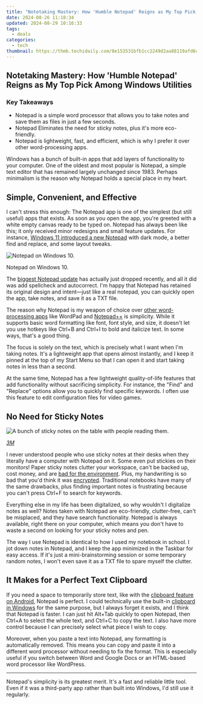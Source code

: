 ```yaml
---
title: "Notetaking Mastery: How 'Humble Notepad' Reigns as My Top Pick Among Windows Utilities"
date: 2024-08-26 11:18:34
updated: 2024-08-29 10:16:33
tags:
  - deals
categories:
  - tech
thumbnail: https://thmb.techidaily.com/8e153531bfb1cc2249d2aa88119afd6c59e7a577b57f16e2feb19e964db9e9c8.jpg
---
```


## Notetaking Mastery: How 'Humble Notepad' Reigns as My Top Pick Among Windows Utilities

### Key Takeaways

* Notepad is a simple word processor that allows you to take notes and save them as files in just a few seconds.
* Notepad Eliminates the need for sticky notes, plus it's more eco-friendly.
* Notepad is lightweight, fast, and efficient, which is why I prefer it over other word-processing apps.

 Windows has a bunch of built-in apps that add layers of functionality to your computer. One of the oldest and most popular is Notepad, a simple text editor that has remained largely unchanged since 1983\. Perhaps minimalism is the reason why Notepad holds a special place in my heart.

##  Simple, Convenient, and Effective

 I can't stress this enough: The Notepad app is one of the simplest (but still useful) apps that exists. As soon as you open the app, you're greeted with a white empty canvas ready to be typed on. Notepad has always been like this; it only received minor redesigns and small feature updates. For instance, [Windows 11 introduced a new Notepad](https://screen-recording.techidaily.com/updated-step-by-step-screen-and-video-capture-on-android/) with dark mode, a better find and replace, and some layout tweaks.

![Notepad on Windows 10.](https://static1.howtogeekimages.com/wordpress/wp-content/uploads/2024/07/2024-07-11_20h49_39.png) 

Notepad on Windows 10.

 The [biggest Notepad update](https://www.yahoo.com/tech/only-took-41-years-notepad-135901177.html#:~:text=After%2041%20years%20of%20being,essential%20features%3A%20autocorrect%20and%20spellcheck.) has actually just dropped recently, and all it did was add spellcheck and autocorrect. I'm happy that Notepad has retained its original design and intent—just like a real notepad, you can quickly open the app, take notes, and save it as a TXT file.

 The reason why Notepad is my weapon of choice over [other word-processing apps](https://driver-error.techidaily.com/overcoming-intel-management-engine-hurdles/) like WordPad and [Notepad++](https://notepad-plus-plus.org/) is simplicity. While it supports basic word formatting like font, font style, and size, it doesn't let you use hotkeys like Ctrl+B and Ctrl+I to bold and italicize text. In some ways, that's a good thing.

 The focus is solely on the text, which is precisely what I want when I'm taking notes. It's a lightweight app that opens almost instantly, and I keep it pinned at the top of my Start Menu so that I can open it and start taking notes in less than a second.

 At the same time, Notepad has a few lightweight quality-of-life features that add functionality without sacrificing simplicity. For instance, the "Find" and "Replace" options allow you to quickly find specific keywords. I often use this feature to edit configuration files for video games.

##  No Need for Sticky Notes

![A bunch of sticky notes on the table with people reading them.](https://static1.howtogeekimages.com/wordpress/wp-content/uploads/2022/10/imageedit_7_8102280730.jpg) 

_[3M](https://www.prnewswire.com/news-releases/post-it-brand-and-microsoft-enable-hybrid-collaboration-with-new-teams-integration-301647441.html)_

 I never understood people who use sticky notes at their desks when they literally have a computer with Notepad on it. Some even put stickies on their monitors! Paper sticky notes clutter your workspace, can't be backed up, cost money, and are [bad for the environment](https://www.theworldcounts.com/stories/environmental-impact-of-paper-production). Plus, my handwriting is so bad that you'd think it was [encrypted](https://facebook-video-share.techidaily.com/the-essential-guide-to-youtube-video-lighting-tips-for-2024/). Traditional notebooks have many of the same drawbacks, plus finding important notes is frustrating because you can't press Ctrl+F to search for keywords.

 Everything else in my life has been digitalized, so why wouldn't I digitalize notes as well? Notes taken with Notepad are eco-friendly, clutter-free, can't be misplaced, and they have search functionality. Notepad is always available, right there on your computer, which means you don't have to waste a second on looking for your sticky notes and pen.

 The way I use Notepad is identical to how I used my notebook in school. I jot down notes in Notepad, and I keep the app minimized in the Taskbar for easy access. If it's just a mini-brainstorming session or some temporary random notes, I won't even save it as a TXT file to spare myself the clutter.

##  It Makes for a Perfect Text Clipboard

 If you need a space to temporarily store text, like with the [clipboard feature on Android](https://screen-activity-recording.techidaily.com/new-the-essentials-of-webcam-capture-with-free2x-app/), Notepad is perfect. I could technically use the built-in [clipboard in Windows](https://twitter-videos.techidaily.com/new-in-2024-gain-twitter-gifs-for-pc-download-made-simple/) for the same purpose, but I always forget it exists, and I think that Notepad is faster. I can just hit Alt+Tab quickly to open Notepad, then Ctrl+A to select the whole text, and Ctrl+C to copy the text. I also have more control because I can precisely select what piece I wish to copy.

 Moreover, when you paste a text into Notepad, any formatting is automatically removed. This means you can copy and paste it into a different word processor without needing to fix the format. This is especially useful if you switch between Word and Google Docs or an HTML-based word processor like WordPress.

---

 Notepad's simplicity is its greatest merit. It's a fast and reliable little tool. Even if it was a third-party app rather than built into Windows, I'd still use it regularly.

<ins class="adsbygoogle"
     style="display:block"
     data-ad-format="autorelaxed"
     data-ad-client="ca-pub-7571918770474297"
     data-ad-slot="1223367746"></ins>



<ins class="adsbygoogle"
     style="display:block"
     data-ad-client="ca-pub-7571918770474297"
     data-ad-slot="8358498916"
     data-ad-format="auto"
     data-full-width-responsive="true"></ins>

